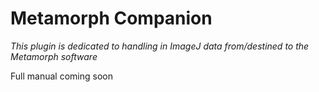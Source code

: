 # Metamorph Companion
*This plugin is dedicated to handling in ImageJ data from/destined to the Metamorph software*

Full manual coming soon
